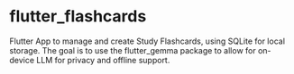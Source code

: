 # flutter_flashcards

Flutter App to manage and create Study Flashcards, using SQLite for local storage.
The goal is to use the flutter_gemma package to allow for on-device LLM for privacy and
offline support.
